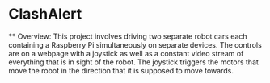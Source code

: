 # ClashAlert
** Overview: This project involves driving two separate robot cars each containing a Raspberry Pi simultaneously on separate devices. The controls are on a webpage with a joystick as well as a constant video stream of everything that is in sight of the robot. The joystick triggers the motors that move the robot in the direction that it is supposed to move towards.

